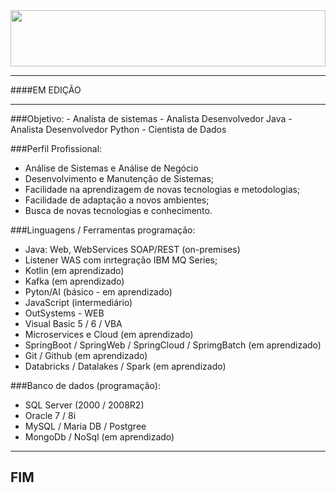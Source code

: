 <img width=100% style="padding: 0px; margin: 0; height: 90px; border: 0px solid red;" src="https://capsule-render.vercel.app/api?type=waving&color=D0D0D0&height=120&section=header&text=CLÁUDIO TADEU DOS SANTOS&fontSize=20&fontColor=000000&animation=&fontAlignY=20"/>
<hr/>
####EM EDIÇÃO
<hr/>
###Objetivo:
-	Analista de sistemas
-	Analista Desenvolvedor Java
-	Analista Desenvolvedor Python
-	Cientista de Dados

###Perfil Profissional:
-	Análise de Sistemas e Análise de Negócio
-	Desenvolvimento e Manutenção de Sistemas;
-	Facilidade na aprendizagem de novas tecnologias e metodologias;
-	Facilidade de adaptação a novos ambientes;
-	Busca de novas tecnologias e conhecimento.

###Linguagens / Ferramentas programação:
-	Java: Web, WebServices SOAP/REST (on-premises)
-	Listener WAS com inrtegração IBM MQ Series;
-	Kotlin  (em aprendizado)
-	Kafka (em aprendizado)
-	Pyton/AI (básico - em aprendizado)
-	JavaScript (intermediário)
-	OutSystems - WEB
-	Visual Basic 5 / 6 / VBA
-	Microservices e Cloud (em aprendizado)
-	SpringBoot / SpringWeb / SpringCloud / SprimgBatch (em aprendizado)
-	Git / Github  (em aprendizado)
-	Databricks / Datalakes / Spark (em aprendizado)

###Banco de dados (programação):
-	SQL Server (2000 / 2008R2)
-	Oracle 7 / 8i
-	MySQL / Maria DB / Postgree
-	MongoDb / NoSql (em aprendizado)

<HR/>

## FIM
